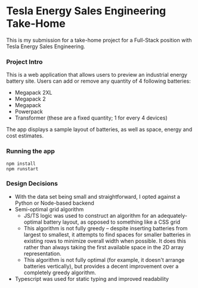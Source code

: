 # Tesla Energy Sales Engineering Take-Home
This is my submission for a take-home project for a Full-Stack position with Tesla Energy Sales Engineering.

### Project Intro
This is a web application that allows users to preview an industrial energy battery site. Users can add or remove any quantity of 4 following batteries:
- Megapack 2XL
- Megapack 2
- Megapack
- Powerpack
- Transformer (these are a fixed quantity; 1 for every 4 devices)

The app displays a sample layout of batteries, as well as space, energy and cost estimates.

### Running the app
```
npm install
npm runstart
```

### Design Decisions
- With the data set being small and straightforward, I opted against a Python or Node-based backend
- Semi-optimal grid algorithm
  - JS/TS logic was used to construct an algorithm for an adequately-optimal battery layout, as opposed to something like a CSS grid
  - This algorithm is not fully greedy – despite inserting batteries from largest to smallest, it attempts to find spaces for smaller batteries in existing rows to minimize overall width when possible. It does this rather than always taking the first available space in the 2D array representation.
  - This algorithm is not fully optimal (for example, it doesn't arrange batteries vertically), but provides a decent improvement over a completely greedy algorithm.
- Typescript was used for static typing and improved readability
